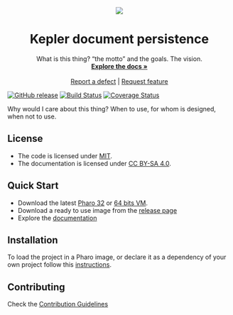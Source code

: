 <p align="center"><img src="assets/logos/128x128.png">
 <h1 align="center">Kepler document persistence</h1>
  <p align="center">
    What is this thing? “the motto” and the goals. The vision.
    <br>
    <a href="docs/"><strong>Explore the docs »</strong></a>
    <br>
    <br>
    <a href="https://github.com/fortizpenaloza/Kepler-Document-Persistence/issues/new?labels=Type%3A+Defect">Report a defect</a>
    |
    <a href="https://github.com/fortizpenaloza/Kepler-Document-Persistence/issues/new?labels=Type%3A+Feature">Request feature</a>
  </p>
</p>

[![GitHub release](https://img.shields.io/github/release/fortizpenaloza/Kepler-Document-Persistence.svg)](https://github.com/fortizpenaloza/Kepler-Document-Persistence/releases/latest)
[![Build Status](https://travis-ci.org/fortizpenaloza/Kepler-Document-Persistence.svg?branch=master)](https://travis-ci.org/fortizpenaloza/Kepler-Document-Persistence)
[![Coverage Status](https://coveralls.io/repos/github/fortizpenaloza/Kepler-Document-Persistence/badge.svg?branch=master)](https://coveralls.io/github/fortizpenaloza/Kepler-Document-Persistence?branch=master)

Why would I care about this thing? When to use, for whom is designed, when not to use.

## License
- The code is licensed under [MIT](LICENSE).
- The documentation is licensed under [CC BY-SA 4.0](http://creativecommons.org/licenses/by-sa/4.0/).

## Quick Start

- Download the latest [Pharo 32](https://get.pharo.org/) or [64 bits VM](https://get.pharo.org/64/).
- Download a ready to use image from the [release page](https://github.com/fortizpenaloza/Kepler-Document-Persistence/releases/latest)
- Explore the [documentation](docs/)

## Installation

To load the project in a Pharo image, or declare it as a dependency of your own project follow this [instructions](docs/Installation.md).

## Contributing

Check the [Contribution Guidelines](CONTRIBUTING.md)
